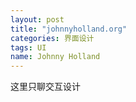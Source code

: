 ```yaml
---
layout: post
title: "johnnyholland.org"
categories: 界面设计
tags: UI
name: Johnny Holland
---
```

这里只聊交互设计
<!--break-->
